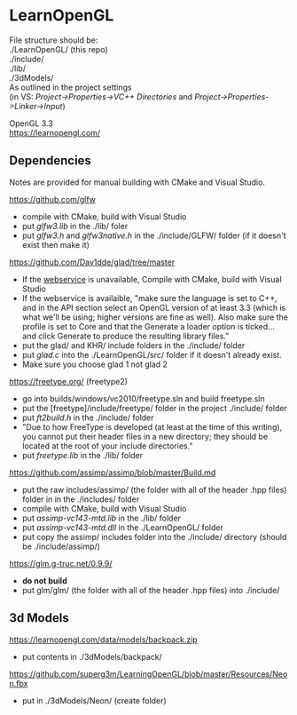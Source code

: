 # LearnOpenGL

File structure should be:\
./LearnOpenGL/ (this repo)\
./include/\
./lib/\
./3dModels/\
As outlined in the project settings\
(in VS: *Project->Properties->VC++ Directories* and *Project->Properties->Linker->Input*)

OpenGL 3.3\
https://learnopengl.com/

## Dependencies
Notes are provided for manual building with CMake and Visual Studio.

https://github.com/glfw
- compile with CMake, build with Visual Studio
- put *glfw3.lib* in the ./lib/ foler
- put *glfw3.h* and *glfw3native.h* in the ./include/GLFW/ folder (if it doesn't exist then make it)

https://github.com/Dav1dde/glad/tree/master
- If the [webservice](https://glad.dav1d.de/) is unavailable, Compile with CMake, build with Visual Studio
- If the webservice is availaible, "make sure the language is set to C++, and in the API section select an OpenGL version of at least 3.3 (which is what we'll be using; higher versions are fine as well). Also make sure the profile is set to Core and that the Generate a loader option is ticked... and click Generate to produce the resulting library files."
- put the glad/ and KHR/ include folders in the ./include/ folder
- put *glad.c* into the ./LearnOpenGL/src/ folder if it doesn't already exist.
- Make sure you choose glad 1 not glad 2

https://freetype.org/ (freetype2)
- go into builds/windows/vc2010/freetype.sln and build freetype.sln
- put the [freetype]/include/freetype/ folder in the project ./include/ folder
- put *ft2build.h* in the ./include/ folder
-   "Due to how FreeType is developed (at least at the time of this writing), you cannot put their header files in a new directory; they should be located at the root of your include directories."
- put *freetype.lib* in the ./lib/ folder

https://github.com/assimp/assimp/blob/master/Build.md
- put the raw includes/assimp/ (the folder with all of the header .hpp files) folder in in the ./includes/ folder
- compile with CMake, build with Visual Studio
- put *assimp-vc143-mtd.lib* in the ./lib/ folder
- put *assimp-vc143-mtd.dll* in the ./LearnOpenGL/ folder
- put copy the assimp/ includes folder into the ./include/ directory (should be ./include/assimp/)

https://glm.g-truc.net/0.9.9/
- **do not build**
- put glm/glm/ (the folder with all of the header .hpp files) into ./include/ 

## 3d Models
https://learnopengl.com/data/models/backpack.zip
- put contents in ./3dModels/backpack/

https://github.com/superg3m/LearningOpenGL/blob/master/Resources/Neon.fbx
- put in ./3dModels/Neon/ (create folder)
